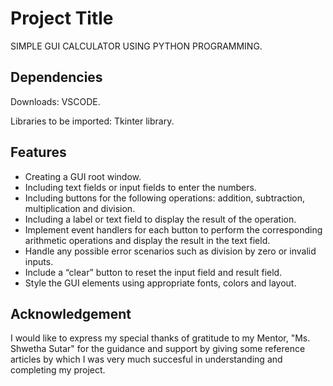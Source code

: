 
# Project Title

SIMPLE GUI CALCULATOR USING PYTHON PROGRAMMING.

## Dependencies

Downloads: VSCODE. 

Libraries to be imported: Tkinter library.
## Features

- Creating a GUI root window.
- Including text fields or input fields to enter the numbers.
- Including buttons for the following operations: addition, subtraction, multiplication and division.
- Including a label or text field to display the result of the operation.
- Implement event handlers for each button to perform the corresponding arithmetic operations and display the result in the text field.
- Handle any possible error scenarios such as division by zero or invalid inputs.
- Include a “clear” button to reset the input field and result field.
- Style the GUI elements using appropriate fonts, colors and layout.




## Acknowledgement

 I would like to express my special thanks of gratitude to my Mentor, "Ms. Shwetha Sutar" for the guidance and support by giving some reference articles by which I was very much succesful in understanding and completing my project.
